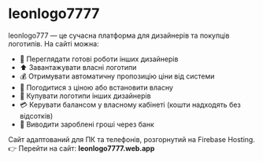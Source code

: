 # leonlogo7777
leonlogo777 — це сучасна платформа для дизайнерів та покупців логотипів. 
На сайті можна:  
- 🎨 Переглядати готові роботи інших дизайнерів  
- ⬆️ Завантажувати власні логотипи  
- 💰 Отримувати автоматичну пропозицію ціни від системи  
- 🤝 Погодитися з ціною або встановити власну  
- 🛒 Купувати логотипи інших дизайнерів  
- 💳 Керувати балансом у власному кабінеті (кошти надходять без відсотків)  
- 🏦 Виводити зароблені гроші через банк  

Сайт адаптований для ПК та телефонів, розгорнутий на Firebase Hosting.  
👉 Перейти на сайт: **leonlogo7777.web.app**
